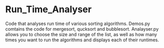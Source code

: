 # Run_Time_Analyser
Code that analyses run time of various sorting algorithms.
Demos.py comtains the code for mergesort, qucksort and bubblesort.
Analayser.py allows you to choose the size and range of the list, as well as how many times you want to run the algorithms and displays each of their runtimes.
